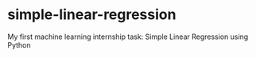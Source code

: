 # simple-linear-regression
 My first machine learning internship task: Simple Linear Regression using Python
